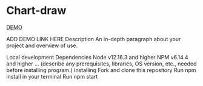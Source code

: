 # Chart-draw
 [DEMO](https://artempaskall.github.io/chart-draw/)

ADD DEMO LINK HERE
Description
An in-depth paragraph about your project and overview of use.

Local development
Dependencies
Node v12.16.3 and higher
NPM v6.14.4 and higher
... (describe any prerequisites, libraries, OS version, etc., needed before installing program.)
Installing
Fork and clone this repository
Run npm install in your terminal
Run npm start
